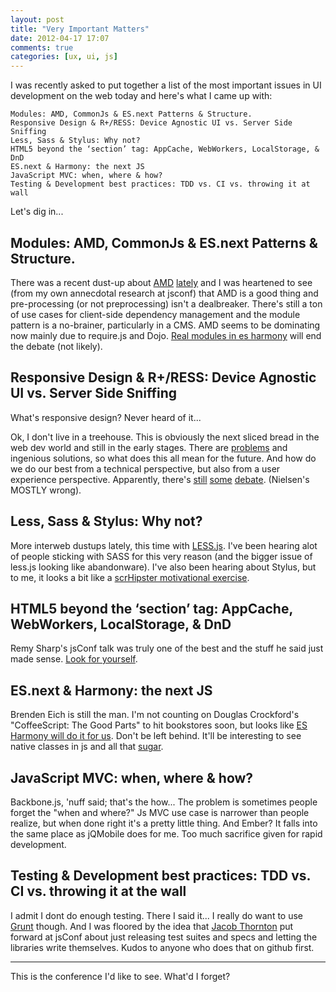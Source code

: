 ```yaml
---
layout: post
title: "Very Important Matters"
date: 2012-04-17 17:07
comments: true
categories: [ux, ui, js] 
---
```


I was recently asked to put together a list of the most important issues in UI development on the web today and here's what I came up with:
<!-- more -->

	Modules: AMD, CommonJs & ES.next Patterns & Structure.
	Responsive Design & R+/RESS: Device Agnostic UI vs. Server Side Sniffing
	Less, Sass & Stylus: Why not?
	HTML5 beyond the ‘section’ tag: AppCache, WebWorkers, LocalStorage, & DnD
	ES.next & Harmony: the next JS
	JavaScript MVC: when, where & how?
	Testing & Development best practices: TDD vs. CI vs. throwing it at wall 

Let's dig in...

Modules: AMD, CommonJs & ES.next Patterns & Structure.
--

There was a recent dust-up about [AMD](http://tomdale.net/2012/01/amd-is-not-the-answer/) [lately](http://alexsexton.com/blog/2012/03/my-thoughts-on-amd/) and I was heartened to see (from my own annecdotal research at jsconf) that AMD is a good thing and pre-processing (or not preprocessing) isn't a dealbreaker. There's still a ton of use cases for client-side dependency management and the module pattern is a no-brainer, particularly in a CMS. AMD seems to be dominating now mainly due to require.js and Dojo. [Real modules in es harmony](http://addyosmani.com/writing-modular-js/) will end the debate (not likely).

Responsive Design & R+/RESS: Device Agnostic UI vs. Server Side Sniffing
--
What's responsive design? Never heard of it...

Ok, I don't live in a treehouse. This is obviously the next sliced bread in the web dev world and still in the early stages. There are [problems](http://www.vannavada.com/?p=35) and ingenious solutions, so what does this all mean for the future. And how do we do our best from a technical perspective, but also from a user experience perspective. Apparently, there's [still](http://www.useit.com/alertbox/mobile-vs-full-sites.html) [some](http://www.netmagazine.com/opinions/nielsen-wrong-mobile) [debate](http://www.netmagazine.com/interviews/nielsen-responds-mobile-criticism). (Nielsen's MOSTLY wrong).

Less, Sass & Stylus: Why not?
--

More interweb dustups lately, this time with [LESS.js](https://github.com/cloudhead/less.js/issues/49#issuecomment-4628059). I've been hearing alot of people sticking with SASS for this very reason (and the bigger issue of less.js looking like abandonware). I've also been hearing about Stylus, but to me, it looks a bit like a [scrHipster motivational exercise](https://github.com/twitter/bootstrap/issues/3057).

HTML5 beyond the ‘section’ tag: AppCache, WebWorkers, LocalStorage, & DnD
--
Remy Sharp's jsConf talk was truly one of the best and the stuff he said just made sense. [Look for yourself](http://speakerdeck.com/u/rem/p/build-anything).

ES.next & Harmony: the next JS
--
Brenden Eich is still the man. I'm not counting on Douglas Crockford's "CoffeeScript: The Good Parts" to hit bookstores soon, but looks like [ES Harmony will do it for us](http://blip.tv/jsconf/jsconf2011-jeremy-ashkenas-5258082). Don't be left behind. It'll be interesting to see native classes in js and all that [sugar](http://edtsech.github.com/).

JavaScript MVC: when, where & how?
--

Backbone.js, 'nuff said; that's the how... The problem is sometimes people forget the "when and where?" Js MVC use case is narrower than people realize, but when done right it's a pretty little thing. And Ember? It falls into the same place as jQMobile does for me. Too much sacrifice given for rapid development.

Testing & Development best practices: TDD vs. CI vs. throwing it at the wall
--

I admit I dont do enough testing. There I said it... I really do want to use [Grunt](https://github.com/cowboy/grunt) though. And I was floored by the idea that [Jacob Thornton](https://github.com/fat) put forward at jsConf about just releasing test suites and specs and letting the libraries write themselves. Kudos to anyone who does that on github first.

----
This is the conference I'd like to see. What'd I forget?

